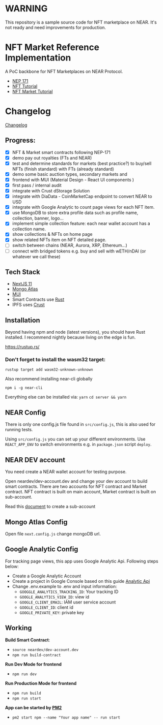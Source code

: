 
# WARNING

This repository is a sample source code for NFT marketplace on NEAR. It's not ready and need improvements for production.   

# NFT Market Reference Implementation

A PoC backbone for NFT Marketplaces on NEAR Protocol.
- [NEP 171](https://nomicon.io/Standards/NonFungibleToken/README.html)
- [NFT Tutorial](https://github.com/near-examples/nft-tutorial)
- [NFT Market Tutorial](https://github.com/near-examples/nft-market)

# Changelog

[Changelog](changelog.md)

## Progress:
- [x] NFT & Market smart contracts following NEP-171
- [x] demo pay out royalties (FTs and NEAR)
- [x] test and determine standards for markets (best practice?) to buy/sell NFTs (finish standard) with FTs (already standard)
- [x] demo some basic auction types, secondary markets and
- [x] frontend with MUI (Material Design - React UI components )
- [x] first pass / internal audit
- [x] integrate with Crust dStorage Solution
- [x] integrate with DiaData - CoinMarketCap endpoint to convert NEAR to USD
- [x] integrate with Google Analytic to count page views for each NFT item.
- [x] use MongoDB to store extra profile data such as profile name, collection, banner, logo...
- [x] implement simple collection feature: each near wallet account has a collection name.
- [x] show collections & NFTs on home page
- [x] show related NFTs item on NFT detailed page.
- [ ] switch between chains (NEAR, Aurora, XRP, Ethereum...)
- [ ] connect with bridged tokens e.g. buy and sell with wETH/nDAI (or whatever we call these)

## Tech Stack
- [NextJS 11](https://nextjs.org/)
- [Mongo Atlas](https://www.mongodb.com/atlas/database)
- [MUI](https://mui.com/)
- Smart Contracts use [Rust](https://www.rust-lang.org/)
- IPFS uses [Crust](https://crust.network/)

## Installation

Beyond having npm and node (latest versions), you should have Rust installed. I recommend nightly because living on the edge is fun.

https://rustup.rs/

### Don't forget to install the wasm32 target:

`rustup target add wasm32-unknown-unknown`

Also recommend installing near-cli globally

`npm i -g near-cli`

Everything else can be installed via:
`yarn`
`cd server && yarn`

## NEAR Config

There is only one config.js file found in `src/config.js`, this is also used for running tests.

Using `src/config.js` you can set up your different environments. Use `REACT_APP_ENV` to switch environments e.g. in `package.json` script `deploy`.

## NEAR DEV account
You need create a NEAR wallet account for testing purpose.

Open neardev/dev-account.dev and change your dev account to build smart contracts. There are two accounts for NFT contract and Market contract.
NFT contract is built on main account, Market contract is built on sub-account. 

Read this [document](https://docs.near.org/docs/tools/near-cli#near-create-account) to create a sub-account

## Mongo Atlas Config

Open file `next.config.js` change mongoDB url.

## Google Analytic Config

For tracking page views, this app uses Google Analytic Api. Following steps below:
- Create a Google Analytic Account
- Create a project in Google Console based on this guide [Analytic Api](https://developers.google.com/analytics/devguides/reporting/core/v4/authorization)
- Change .env.example to .env and input information:
   - `GOOGGLE_ANALYTICS_TRACKING_ID`: Your tracking ID
   - `GOOGLE_ANALYTICS_VIEW_ID`: view id
   - `GOOGLE_CLIENT_EMAIL`: IAM user service account
   - `GOOGLE_CLIENT_ID`: client id
   - `GOOGLE_PRIVATE_KEY`: private key


## Working
**Build Smart Contract**:

- `source neardev/dev-account.dev`
- `npm run build-contract`

**Run Dev Mode for frontend**

- `npm run dev`

**Run Production Mode for frontend**
- `npm run build`
- `npm run start`

**App can be started by [PM2](https://pm2.keymetrics.io/)**
- `pm2 start npm --name "Your app name" -- run start`

   




